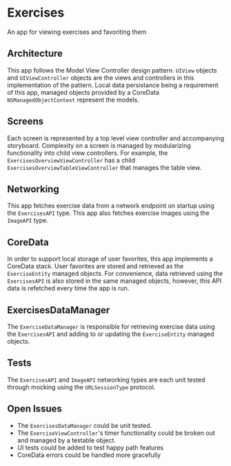 # Exercises
An app for viewing exercises and favoriting them

## Architecture
This app follows the Model View Controller design pattern. `UIView` objects and `UIViewController` objects are the views and controllers in this implementation of the pattern. Local data persistance being a requirement of this app, managed objects provided by a CoreData `NSManagedObjectContext` represent the models.

## Screens
Each screen is represented by a top level view controller and accompanying storyboard. Complexity on a screen is managed by modularizing functionality into child view controllers. For example, the `ExercisesOverviewViewController` has a child `ExercisesOverviewTableViewController` that manages the table view.

## Networking
This app fetches exercise data from a network endpoint on startup using the `ExercisesAPI` type. This app also fetches exercise images using the `ImageAPI` type.

## CoreData
In order to support local storage of user favorites, this app implements a CoreData stack.  User favorites are stored and retrieved as the `ExerciseEntity` managed objects. For convenience, data retrieved using the `ExercisesAPI` is also stored in the same managed objects, however, this API data is refetched every time the app is run. 

## ExercisesDataManager
The `ExerciseDataManager` is responsible for retrieving exercise data using the `ExercisesAPI` and adding to or updating the `ExerciseEntity` managed objects.

## Tests
The `ExercisesAPI` and `ImageAPI` networking types are each unit tested through mocking using the `URLSessionType` protocol.

## Open Issues
* The `ExercisesDataManager` could be unit tested.
* The `ExerciseViewController`'s timer functionality could be broken out and managed by a testable object.
* UI tests could be added to test happy path features
* CoreData errors could be handled more gracefully
